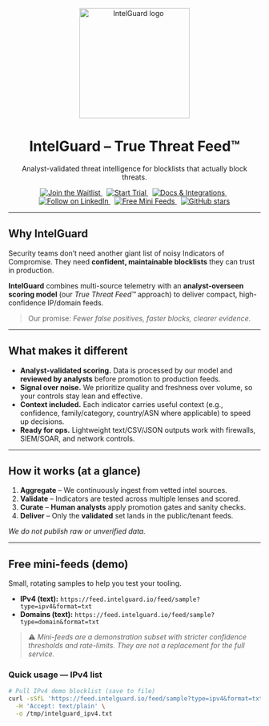 <p align="center">
  <a href="https://intelguard.io" target="_blank" rel="noopener">
    <img src="https://intelguard.io/logo.png" width="220" alt="IntelGuard logo"/>
  </a>
</p>

<h1 align="center">IntelGuard – True Threat Feed™</h1>

<p align="center">
  Analyst-validated threat intelligence for blocklists that actually block threats.
</p>

<p align="center">
  <a href="https://intelguard.io/join">
    <img alt="Join the Waitlist" src="https://img.shields.io/badge/Join%20the%20Waitlist-000"/>
  </a>&nbsp;
  <a href="https://intelguard.io/features">
    <img alt="Start Trial" src="https://img.shields.io/badge/Start%20Trial-1aa34a"/>
  </a>&nbsp;
  <a href="https://intelguard.io/integrations">
    <img alt="Docs & Integrations" src="https://img.shields.io/badge/Docs%20%26%20Integrations-0b5fff"/>
  </a>&nbsp;
  <a href="https://www.linkedin.com/company/intelguard">
    <img alt="Follow on LinkedIn" src="https://img.shields.io/badge/Follow%20on%20LinkedIn-0A66C2?logo=linkedin&logoColor=white"/>
  </a>&nbsp;
  <a href="#free-mini-feeds">
    <img alt="Free Mini Feeds" src="https://img.shields.io/badge/Free%20Mini%20Feeds-Demo-lightgrey"/>
  </a>&nbsp;
  <a href="https://github.com/INTELGUARD-IO/INTELGUARD/stargazers">
    <img alt="GitHub stars" src="https://img.shields.io/github/stars/INTELGUARD-IO/INTELGUARD?style=social"/>
  </a>
</p>

---

## Why IntelGuard
Security teams don’t need another giant list of noisy Indicators of Compromise. They need **confident, maintainable blocklists** they can trust in production.

**IntelGuard** combines multi-source telemetry with an **analyst-overseen scoring model** (our *True Threat Feed™* approach) to deliver compact, high-confidence IP/domain feeds.

> Our promise: *Fewer false positives, faster blocks, clearer evidence.*

---

## What makes it different
- **Analyst-validated scoring.** Data is processed by our model and **reviewed by analysts** before promotion to production feeds.
- **Signal over noise.** We prioritize quality and freshness over volume, so your controls stay lean and effective.
- **Context included.** Each indicator carries useful context (e.g., confidence, family/category, country/ASN where applicable) to speed up decisions.
- **Ready for ops.** Lightweight text/CSV/JSON outputs work with firewalls, SIEM/SOAR, and network controls.

---

## How it works (at a glance)
1. **Aggregate** – We continuously ingest from vetted intel sources.
2. **Validate** – Indicators are tested across multiple lenses and scored.
3. **Curate** – **Human analysts** apply promotion gates and sanity checks.
4. **Deliver** – Only the **validated** set lands in the public/tenant feeds.

*We do not publish raw or unverified data.*

---

<a id="free-mini-feeds"></a>
## Free mini-feeds (demo)
Small, rotating samples to help you test your tooling.

- **IPv4 (text):** `https://feed.intelguard.io/feed/sample?type=ipv4&format=txt`
- **Domains (text):** `https://feed.intelguard.io/feed/sample?type=domain&format=txt`

> ⚠️ *Mini-feeds are a demonstration subset with stricter confidence thresholds and rate-limits. They are not a replacement for the full service.*

### Quick usage — IPv4 list
```bash
# Pull IPv4 demo blocklist (save to file)
curl -sSfL 'https://feed.intelguard.io/feed/sample?type=ipv4&format=txt' \
  -H 'Accept: text/plain' \
  -o /tmp/intelguard_ipv4.txt
